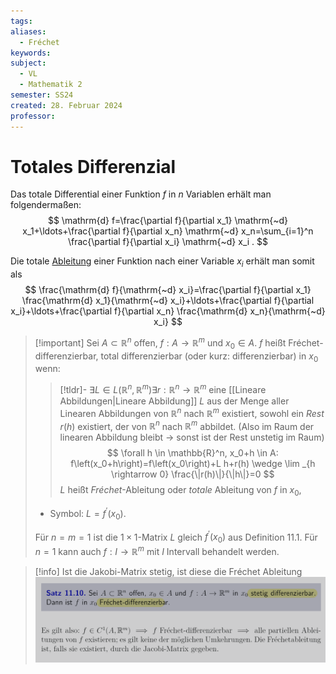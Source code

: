 ```yaml
---
tags: 
aliases:
  - Fréchet
keywords: 
subject:
  - VL
  - Mathematik 2
semester: SS24
created: 28. Februar 2024
professor:
---
```

 

# Totales Differenzial

Das totale Differential einer Funktion $f$ in $n$ Variablen erhält man folgendermaßen:
$$
\mathrm{d} f=\frac{\partial f}{\partial x_1} \mathrm{~d} x_1+\ldots+\frac{\partial f}{\partial x_n} \mathrm{~d} x_n=\sum_{i=1}^n \frac{\partial f}{\partial x_i} \mathrm{~d} x_i .
$$

Die totale [Ableitung](Differenzialrechnung.md) einer Funktion nach einer Variable $x_i$ erhält man somit als
$$
\frac{\mathrm{d} f}{\mathrm{~d} x_i}=\frac{\partial f}{\partial x_1} \frac{\mathrm{d} x_1}{\mathrm{~d} x_i}+\ldots+\frac{\partial f}{\partial x_i}+\ldots+\frac{\partial f}{\partial x_n} \frac{\mathrm{d} x_n}{\mathrm{~d} x_i}
$$


> [!important] Sei $A \subset \mathbb{R}^n$ offen, $f: A \rightarrow \mathbb{R}^m$ und $x_0 \in A$.
> $f$ heißt Fréchet-differenzierbar, total differenzierbar (oder kurz: differenzierbar) in $x_{0}$ wenn: 
> > [!tldr]- $\exists L \in L\left(\mathbb{R}^n, \mathbb{R}^m\right) \exists r: \mathbb{R}^n \rightarrow \mathbb{R}^m$
> > eine [[Lineare Abbildungen|Lineare Abbildung]] $L$ aus der Menge aller Linearen Abbildungen von $\mathbb{R}^n$ nach $\mathbb{R}^m$ existiert, sowohl ein *Rest* $r(h)$ existiert, der von $\mathbb{R}^n$ nach $\mathbb{R}^m$ abbildet.
> > (Also im Raum der linearen Abbildung bleibt $\to$ sonst ist der Rest unstetig im Raum)
> $$
\forall h \in \mathbb{R}^n, x_0+h \in A: f\left(x_0+h\right)=f\left(x_0\right)+L h+r(h) \wedge \lim _{h \rightarrow 0} \frac{\|r(h)\|}{\|h\|}=0
> $$
> $L$ heißt *Fréchet*-Ableitung oder *totale* Ableitung von $f$ in $x_0$,
> - Symbol: $L=f^{\prime}(x_{0})$.
> 
> Für $n=m=1$ ist die $1 \times 1$-Matrix $L$ gleich $f^{\prime}\left(x_0\right)$ aus Definition 11.1. Für $n=1$ kann auch $f: I \rightarrow \mathbb{R}^m$ mit $I$ Intervall behandelt werden.

> [!info] Ist die Jakobi-Matrix stetig, ist diese die Fréchet Ableitung
> ![](assets/{733DBA99-ECBB-4208-8740-4BB2A98D829C}.png)

[](Satz%2011-18)